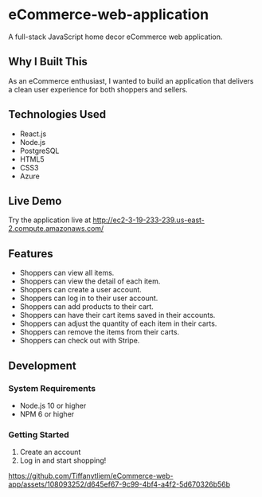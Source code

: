 # eCommerce-web-application

A full-stack JavaScript home decor eCommerce web application.

## Why I Built This

As an eCommerce enthusiast, I wanted to build an application that delivers a clean user experience for both shoppers and sellers. 

## Technologies Used

- React.js
- Node.js
- PostgreSQL
- HTML5
- CSS3
- Azure

## Live Demo

Try the application live at http://ec2-3-19-233-239.us-east-2.compute.amazonaws.com/

## Features

- Shoppers can view all items.
- Shoppers can view the detail of each item.
- Shoppers can create a user account.
- Shoppers can log in to their user account.
- Shoppers can add products to their cart.
- Shoppers can have their cart items saved in their accounts.
- Shoppers can adjust the quantity of each item in their carts.
- Shoppers can remove the items from their carts.
- Shoppers can check out with Stripe. 

## Development

### System Requirements

- Node.js 10 or higher
- NPM 6 or higher

### Getting Started

1. Create an account
2. Log in and start shopping!



https://github.com/Tiffanytliem/eCommerce-web-app/assets/108093252/d645ef67-9c99-4bf4-a4f2-5d670326b56b




   
